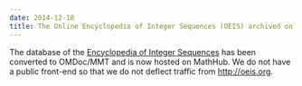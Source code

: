 ```yaml
---
date: 2014-12-18
title: The Online Encyclopedia of Integer Sequences (OEIS) archived on MathHub
---
```

The database of the [Encyclopedia of Integer Sequences](http://oeis.org/) has been converted to OMDoc/MMT and is now hosted on MathHub. We do not have a public front-end so that we do not deflect traffic from http://oeis.org.
